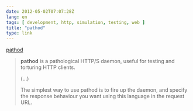 ```yaml
---
date: 2012-05-02T07:07:28Z
lang: en
tags: [ development, http, simulation, testing, web ]
title: "pathod"
type: link
---
```


[pathod](http://cortesi.github.com/pathod/)

> **pathod** is a pathological HTTP/S daemon, useful for testing and
> torturing HTTP clients.
>
> (...)
>
> The simplest way to use pathod is to fire up the daemon, and specify
> the response behaviour you want using this language in the request
> URL.

